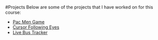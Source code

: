 
#Projects
Below are some of the projects that I have worked on for this course:<br>
- <a href="https://zkm5022.github.io/pac.html"> Pac Men Game</a>
- <a href="https://zkm5022.github.io/eyes.html"> Cursor Following Eyes</a>
- <a href="https://zkm5022.github.io/bus.html"> Live Bus Tracker</a>
